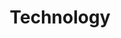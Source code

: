 ---
layout: page
title: Technology
hero_height: is-medium
hero_image: /website/img/guardian-technology-cover.jpg
show_sidebar: false
menubar: technology_menu
---